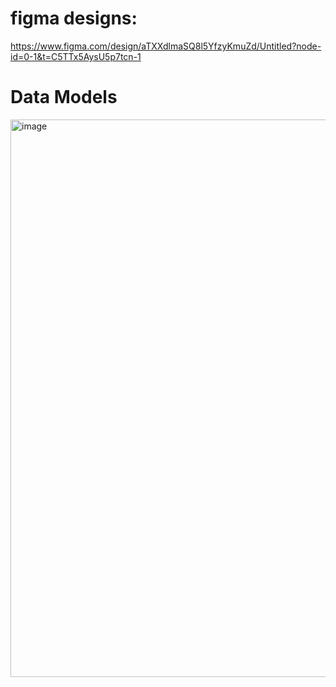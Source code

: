 # figma designs: 


https://www.figma.com/design/aTXXdlmaSQ8l5YfzyKmuZd/Untitled?node-id=0-1&t=C5TTx5AysU5p7tcn-1


# Data Models
<img width="1786" height="892" alt="image" src="https://github.com/user-attachments/assets/16f2e588-5ac3-4066-bb51-4207cb5e6740" />
